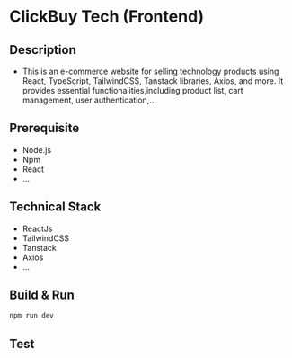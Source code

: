 # ClickBuy Tech (Frontend)

## Description
* This is an e-commerce website for selling technology products using React, TypeScript, TailwindCSS, Tanstack libraries, Axios, and more. It provides essential functionalities,including product list, cart management, user authentication,...

## Prerequisite
* Node.js
* Npm
* React
* ...

## Technical Stack
* ReactJs
* TailwindCSS
* Tanstack
* Axios
* ...

## Build & Run
```bash
npm run dev
```

## Test










